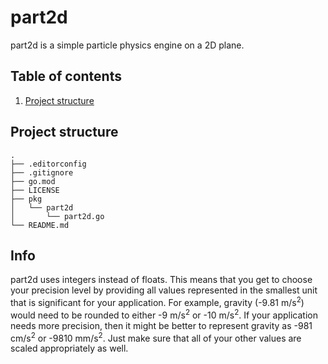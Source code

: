 # part2d

part2d is a simple particle physics engine on a 2D plane.

## Table of contents

1. [Project structure](#project-structure)

## Project structure

```
.
├── .editorconfig
├── .gitignore
├── go.mod
├── LICENSE
├── pkg
│   └── part2d
│       └── part2d.go
└── README.md
```

## Info

part2d uses integers instead of floats. This means that you get to choose your precision level by providing all values represented in the smallest unit that is significant for your application. For example, gravity (-9.81 m/s<sup>2</sup>) would need to be rounded to either -9 m/s<sup>2</sup> or -10 m/s<sup>2</sup>. If your application needs more precision, then it might be better to represent gravity as -981 cm/s<sup>2</sup> or -9810 mm/s<sup>2</sup>. Just make sure that all of your other values are scaled appropriately as well.
